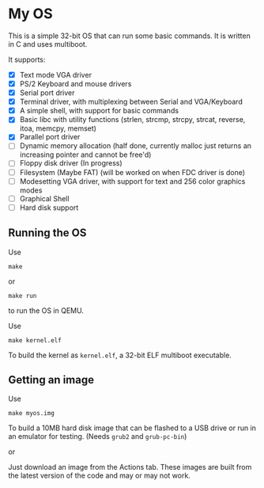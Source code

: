 # My OS
This is a simple 32-bit OS that can run some basic commands. It is written in C and uses multiboot.

It supports:
- [x] Text mode VGA driver
- [x] PS/2 Keyboard and mouse drivers
- [x] Serial port driver
- [x] Terminal driver, with multiplexing between Serial and VGA/Keyboard
- [x] A simple shell, with support for basic commands
- [x] Basic libc with utility functions (strlen, strcmp, strcpy, strcat, reverse, itoa, memcpy, memset)
- [x] Parallel port driver
- [ ] Dynamic memory allocation (half done, currently malloc just returns an increasing pointer and cannot be free'd)
- [ ] Floppy disk driver (In progress)
- [ ] Filesystem (Maybe FAT) (will be worked on when FDC driver is done)
- [ ] Modesetting VGA driver, with support for text and 256 color graphics modes
- [ ] Graphical Shell
- [ ] Hard disk support

## Running the OS
Use
```
make
```
or
```
make run
```
to run the OS in QEMU.

Use
```
make kernel.elf
```
To build the kernel as `kernel.elf`, a 32-bit ELF multiboot executable.

## Getting an image
Use
```
make myos.img
```
To build a 10MB hard disk image that can be flashed to a USB drive or run in an emulator for testing. (Needs `grub2` and `grub-pc-bin`)

or

Just download an image from the Actions tab. These images are built from the latest version of the code and may or may not work.